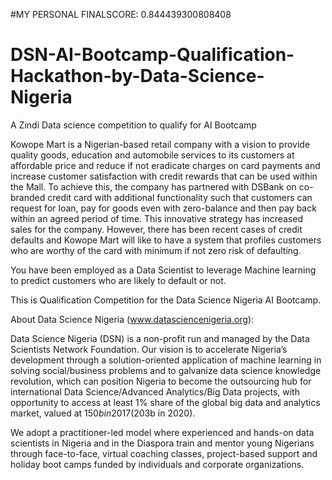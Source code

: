 #MY PERSONAL FINALSCORE: 0.844439300808408

# DSN-AI-Bootcamp-Qualification-Hackathon-by-Data-Science-Nigeria
A Zindi Data science competition to qualify for AI Bootcamp


Kowope Mart is a Nigerian-based retail company with a vision to provide quality goods, education and automobile services to its customers at affordable price and reduce if not eradicate charges on card payments and increase customer satisfaction with credit rewards that can be used within the Mall. To achieve this, the company has partnered with DSBank on co-branded credit card with additional functionality such that customers can request for loan, pay for goods even with zero-balance and then pay back within an agreed period of time. This innovative strategy has increased sales for the company. However, there has been recent cases of credit defaults and Kowope Mart will like to have a system that profiles customers who are worthy of the card with minimum if not zero risk of defaulting.

You have been employed as a Data Scientist to leverage Machine learning to predict customers who are likely to default or not.

This is Qualification Competition for the Data Science Nigeria AI Bootcamp.

About Data Science Nigeria (www.datasciencenigeria.org):


Data Science Nigeria (DSN) is a non-profit run and managed by the Data Scientists Network Foundation. Our vision is to accelerate Nigeria’s development through a solution-oriented application of machine learning in solving social/business problems and to galvanize data science knowledge revolution, which can position Nigeria to become the outsourcing hub for international Data Science/Advanced Analytics/Big Data projects, with opportunity to access at least 1% share of the global big data and analytics market, valued at $150b in 2017 ($203b in 2020).

We adopt a practitioner-led model where experienced and hands-on data scientists in Nigeria and in the Diaspora train and mentor young Nigerians through face-to-face, virtual coaching classes, project-based support and holiday boot camps funded by individuals and corporate organizations.
